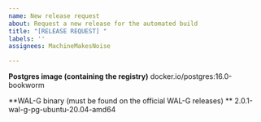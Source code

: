 ```yaml
---
name: New release request
about: Request a new release for the automated build
title: "[RELEASE REQUEST] "
labels: ''
assignees: MachineMakesNoise

---
```


**Postgres image (containing the registry)**
docker.io/postgres:16.0-bookworm

**WAL-G binary (must be found on the official WAL-G releases) **
2.0.1-wal-g-pg-ubuntu-20.04-amd64
